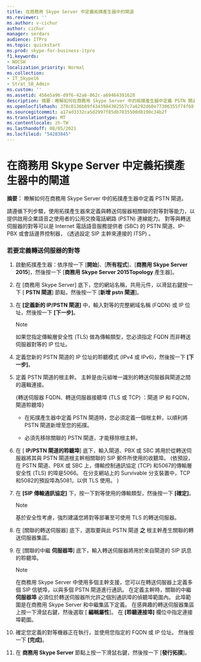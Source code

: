 ```yaml
---
title: 在商務用 Skype Server 中定義拓撲產生器中的閘道
ms.reviewer: ''
ms.author: v-cichur
author: cichur
manager: serdars
audience: ITPro
ms.topic: quickstart
ms.prod: skype-for-business-itpro
f1.keywords:
- NOCSH
localization_priority: Normal
ms.collection:
- IT_Skype16
- Strat_SB_Admin
ms.custom: ''
ms.assetid: 456e5a96-d9f6-42a6-862c-a69464391628
description: 摘要：瞭解如何在商務用 Skype Server 中的拓撲產生器中定義 PSTN 閘道。
ms.openlocfilehash: 378c0136b09f4343984302557c7a6292d60e77306355f74f68f695ebc2596f34
ms.sourcegitcommit: a17ad3332ca5d2997f85db7835500d8190c34b2f
ms.translationtype: MT
ms.contentlocale: zh-TW
ms.lasthandoff: 08/05/2021
ms.locfileid: "54283845"
---
```

# <a name="define-a-gateway-in-topology-builder-in-skype-for-business-server"></a>在商務用 Skype Server 中定義拓撲產生器中的閘道
 
**摘要：** 瞭解如何在商務用 Skype Server 中的拓撲產生器中定義 PSTN 閘道。
  
請遵循下列步驟，使用拓撲產生器來定義與轉送伺服器相關聯的對等對等能力，以提供啟用企業語音之使用者的公用交換電話網路 (PSTN) 連線能力。 對等與轉送伺服器的對等可以是 Internet 電話語音服務提供者 (SBC) 的 PSTN 閘道、IP-PBX 或會話邊界控制器， (透過設定 SIP 主幹來連接的 ITSP) 。
  
### <a name="to-define-a-peer-for-the-mediation-server"></a>若要定義轉送伺服器的對等

1. 啟動拓撲產生器：依序按一下 [**開始**]、[**所有程式**]、[**商務用 Skype Server 2015**]，然後按一下 [**商務用 Skype Server 2015Topology** 產生器]。
    
2. 在 [商務用 Skype Server] 底下，您的網站名稱，共用元件，以滑鼠右鍵按一下 [ **PSTN 閘道**] 節點，然後按一下 [**新增 pstn 閘道**]。
3. 在 **[定義新的 IP/PSTN 閘道]** 中，輸入對等的完整網域名稱 (FQDN) 或 IP 位址，然後按一下 **[下一步]**。
    
    > [!NOTE]
    > 如果您指定傳輸層安全性 (TLS) 做為傳輸類型，您必須指定 FQDN 而非轉送伺服器對等的 IP 位址。 
  
4. 定義您新的 PSTN 閘道的 IP 位址的聆聽模式 (IPv4 或 IPv6)，然後按一下 **[下一步]**。

5. 定義 PSTN 閘道的根主幹。 主幹是由元組唯一識別的轉送伺服器與閘道之間的邏輯連接。
    
    {轉送伺服器 FQDN、轉送伺服器接聽埠 (TLS 或 TCP) ：閘道 IP 和 FQDN，閘道聆聽埠}
    
     - 在拓撲產生器中定義 PSTN 閘道時，您必須定義一個根主幹，以順利將 PSTN 閘道新增至您的拓撲。
    
     - 必須先移除關聯的 PSTN 閘道，才能移除根主幹。
    
6. 在 [ **IP/PSTN 閘道的聆聽埠**] 底下，輸入閘道、PBX 或 SBC 將用於從轉送伺服器將其與 PSTN 閘道根主幹相關聯的 SIP 郵件所使用的收聽埠。  (依預設，在 PSTN 閘道、PBX 或 SBC 上，傳輸控制通訊協定 (TCP) 和5067的傳輸層安全性 (TLS) 的埠是5066。 在分支網站上的 Survivable 分支裝置中，TCP 和5082的預設埠為5081，以供 TLS 使用。 ) 
    
7. 在 **[SIP 傳輸通訊協定]** 下，按一下對等使用的傳輸類型，然後按一下 **[確定]**。
    
    > [!NOTE]
    > 基於安全性考慮，強烈建議您將對等部署至可使用 TLS 的轉送伺服器。 
  
8. 在 [關聯的轉送伺服器] 底下，選取要與此 PSTN 閘道 **之** 根主幹產生關聯的轉送伺服器集區。
    
9. 在 [關聯的中繼 **伺服器埠**] 底下，輸入轉送伺服器將用於來自閘道的 SIP 訊息的聆聽埠。
    
    > [!NOTE]
    > 在商務用 Skype Server 中使用多個主幹支援，您可以在轉送伺服器上定義多個 SIP 信號埠，以與多個 PSTN 閘道進行通訊。 在定義主幹時，關聯的中繼 **伺服器埠** 必須位於轉送伺服器所允許之個別通訊埠的偵聽埠範圍內。 此埠範圍是在商務用 Skype Server 和中繼集區下定義。 在感興趣的轉送伺服器集區上按一下滑鼠右鍵，然後選取 [ **編輯屬性**]。 在 **[聆聽連接埠]** 欄位中指定連接埠範圍。
  
10. 確定您定義的對等機器正在執行，並使用您指定的 FQDN 或 IP 位址。 然後按一下 **[完成]**。
    
11. 在 **商務用 Skype Server** 節點上按一下滑鼠右鍵，然後按一下 [**發行拓撲**]。
    

